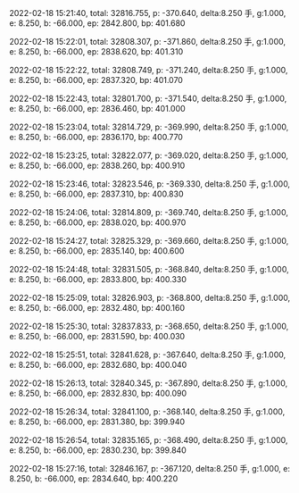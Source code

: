 2022-02-18 15:21:40, total: 32816.755, p: -370.640, delta:8.250 手, g:1.000, e: 8.250, b: -66.000, ep: 2842.800, bp: 401.680

2022-02-18 15:22:01, total: 32808.307, p: -371.860, delta:8.250 手, g:1.000, e: 8.250, b: -66.000, ep: 2838.620, bp: 401.310

2022-02-18 15:22:22, total: 32808.749, p: -371.240, delta:8.250 手, g:1.000, e: 8.250, b: -66.000, ep: 2837.320, bp: 401.070

2022-02-18 15:22:43, total: 32801.700, p: -371.540, delta:8.250 手, g:1.000, e: 8.250, b: -66.000, ep: 2836.460, bp: 401.000

2022-02-18 15:23:04, total: 32814.729, p: -369.990, delta:8.250 手, g:1.000, e: 8.250, b: -66.000, ep: 2836.170, bp: 400.770

2022-02-18 15:23:25, total: 32822.077, p: -369.020, delta:8.250 手, g:1.000, e: 8.250, b: -66.000, ep: 2838.260, bp: 400.910

2022-02-18 15:23:46, total: 32823.546, p: -369.330, delta:8.250 手, g:1.000, e: 8.250, b: -66.000, ep: 2837.310, bp: 400.830

2022-02-18 15:24:06, total: 32814.809, p: -369.740, delta:8.250 手, g:1.000, e: 8.250, b: -66.000, ep: 2838.020, bp: 400.970

2022-02-18 15:24:27, total: 32825.329, p: -369.660, delta:8.250 手, g:1.000, e: 8.250, b: -66.000, ep: 2835.140, bp: 400.600

2022-02-18 15:24:48, total: 32831.505, p: -368.840, delta:8.250 手, g:1.000, e: 8.250, b: -66.000, ep: 2833.800, bp: 400.330

2022-02-18 15:25:09, total: 32826.903, p: -368.800, delta:8.250 手, g:1.000, e: 8.250, b: -66.000, ep: 2832.480, bp: 400.160

2022-02-18 15:25:30, total: 32837.833, p: -368.650, delta:8.250 手, g:1.000, e: 8.250, b: -66.000, ep: 2831.590, bp: 400.030

2022-02-18 15:25:51, total: 32841.628, p: -367.640, delta:8.250 手, g:1.000, e: 8.250, b: -66.000, ep: 2832.680, bp: 400.040

2022-02-18 15:26:13, total: 32840.345, p: -367.890, delta:8.250 手, g:1.000, e: 8.250, b: -66.000, ep: 2832.830, bp: 400.090

2022-02-18 15:26:34, total: 32841.100, p: -368.140, delta:8.250 手, g:1.000, e: 8.250, b: -66.000, ep: 2831.380, bp: 399.940

2022-02-18 15:26:54, total: 32835.165, p: -368.490, delta:8.250 手, g:1.000, e: 8.250, b: -66.000, ep: 2830.230, bp: 399.840

2022-02-18 15:27:16, total: 32846.167, p: -367.120, delta:8.250 手, g:1.000, e: 8.250, b: -66.000, ep: 2834.640, bp: 400.220